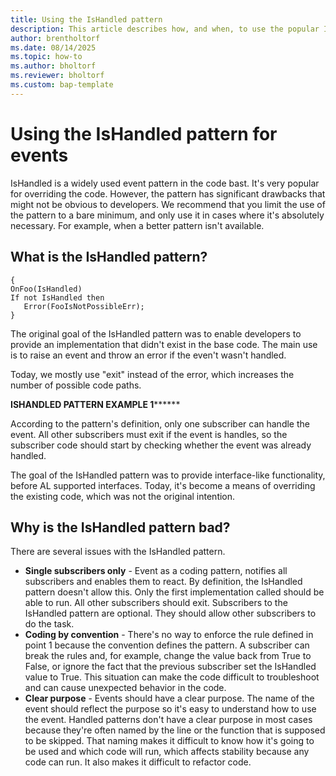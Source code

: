```yaml
---
title: Using the IsHandled pattern
description: This article describes how, and when, to use the popular IsHandled pattern for events.
author: brentholtorf
ms.date: 08/14/2025
ms.topic: how-to
ms.author: bholtorf
ms.reviewer: bholtorf
ms.custom: bap-template
---
```


# Using the IsHandled pattern for events

IsHandled is a widely used event pattern in the code bast. It's very popular for overriding the code. However, the pattern has significant drawbacks that might not be obvious to developers. We recommend that you limit the use of the pattern to a bare minimum, and only use it in cases where it's absolutely necessary. For example, when a better pattern isn't available.

## What is the IsHandled pattern?

```AL
{
OnFoo(IsHandled)
If not IsHandled then
   Error(FooIsNotPossibleErr);
}
```

The original goal of the IsHandled pattern was to enable developers to provide an implementation that didn't exist in the base code. The main use is to raise an event and throw an error if the even't wasn't handled.

Today, we mostly use "exit" instead of the error, which increases the number of possible code paths. 

********ISHANDLED PATTERN EXAMPLE 1**************

According to the pattern's definition, only one subscriber can handle the event. All other subscribers must exit if the event is handles, so the subscriber code should start by checking whether the event was already handled.

The goal of the IsHandled pattern was to provide interface-like functionality, before AL supported interfaces. Today, it's become a means of overriding the existing code, which was not the original intention.

## Why is the IsHandled pattern bad?

There are several issues with the IsHandled pattern.

- **Single subscribers only** - Event as a coding pattern, notifies all subscribers and enables them to react. By definition, the IsHandled pattern doesn't allow this. Only the first implementation called should be able to run. All other subscribers should exit. Subscribers to the IsHandled pattern are optional. They should allow other subscribers to do the task.
- **Coding by convention** - There's no way to enforce the rule defined in point 1 because the convention defines the pattern. A subscriber can break the rules and, for example, change the value back from True to False, or ignore the fact that the previous subscriber set the IsHandled value to True. This situation can make the code difficult to troubleshoot and can cause unexpected behavior in the code.
- **Clear purpose** - Events should have a clear purpose. The name of the event should reflect the purpose so it's easy to understand how to use the event. Handled patterns don't have a clear purpose in most cases because they're often named by the line or the function that is supposed to be skipped. That naming makes it difficult to know how it's going to be used and which code will run, which affects stability because any code can run. It also makes it difficult to refactor code.